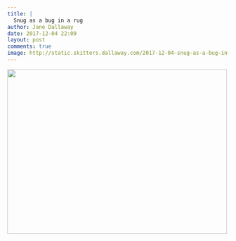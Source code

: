 ```yaml
---
title: |
  Snug as a bug in a rug
author: Jane Dallaway
date: 2017-12-04 22:09
layout: post
comments: true
image: http://static.skitters.dallaway.com/2017-12-04-snug-as-a-bug-in-a-rug-thumb-1-IMG-6715.JPG
---
```


<div>
        <a href="http://static.skitters.dallaway.com/2017-12-04-snug-as-a-bug-in-a-rug-fullsize-1-IMG-6715.JPG">
          <img src="http://static.skitters.dallaway.com/2017-12-04-snug-as-a-bug-in-a-rug-thumb-1-IMG-6715.JPG" width="500" height="375"/>
        </a>
      </div>


  
      